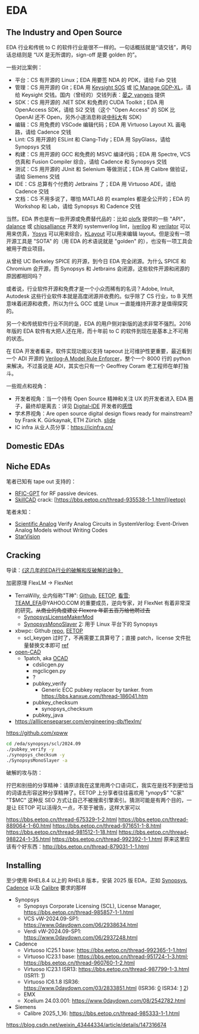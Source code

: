 # EDA

## The Industry and Open Source

EDA 行业和传统 to C 的软件行业是很不一样的。一句话概括就是“请交钱”，两句话总结则是 “UX 是无所谓的，sign-off 是要 golden 的”。

一些对比案例：

- 平台：CS 有开源的 Linux；EDA 用要签 NDA 的 PDK，请给 Fab 交钱
- 管理：CS 用开源的 Git；EDA 用 [Keysight SOS](https://www.keysight.com/us/en/products/software/pathwave-design-software/design-data-and-ip-management/design-data-management-sos.html) 或 [IC Manage GDP-XL](https://www.icmanage.com/design-ip-management-gdp-xl/)，请给 Keysight 交钱。国内（曾经的）交钱列表：[晏之 yangeis](http://www.yangeis.com.cn/news/38.html) 提供
- SDK：CS 用开源的 .NET SDK 和免费的 CUDA Toolkit；EDA 用 OpenAccess SDK，请给 Si2 交钱（这个 "Open Access" 的 SDK 比 OpenAI 还不 Open，另外小道消息称说[中科大](https://bbs.eetop.cn/thread-962015-1-1.html)有 SDK）
- 编辑：CS 用免费的 VSCode 编辑代码；EDA 用 Virtuoso Layout XL 画电路，请给 Cadence 交钱
- Lint: CS 用开源的 ESLint 和 Clang-Tidy；EDA 用 SpyGlass，请给 Synopsys 交钱
- 构建：CS 用开源的 GCC 和免费的 MSVC 编译代码；EDA 用 Spectre, VCS 仿真和 Fusion Compiler 综合，请给 Cadence 和 Synopsys 交钱
- 测试：CS 用开源的 JUnit 和 Selenium 等做测试；EDA 用 Calibre 做验证，请给 Siemens 交钱
- IDE：CS 总算有个付费的 Jetbrains 了；EDA 用 Virtuoso ADE，请给 Cadence 交钱 
- 文档：CS 不用多说了，哪怕 MATLAB 的 examples 都是全公开的；EDA 的 Workshop 和 Lab，请给 Synopsys 和 Cadence 交钱


当然，EDA 界也是有一些开源或免费替代品的：比如 [olofk](https://github.com/olofk/edalize) 提供的一些 "API"，[dalance](https://github.com/dalance) 或 [chipsalliance](https://github.com/chipsalliance) 开发的 systemverilog lint，[iverilog](https://github.com/steveicarus/iverilog) 和 [verilator](https://github.com/verilator/verilator) 可以用来仿真，[Yosys](https://github.com/YosysHQ/yosys) 可以用来综合，[KLayout](https://www.klayout.de/) 可以用来编辑 layout。但是没有一项开源工具是 "SOTA" 的（用 EDA 的术语说就是 "golden" 的），也没有一项工具会被用于商业项目。

从曾经 UC Berkeley SPICE 的开源，到今日 EDA 完全闭源。为什么 SPICE 和 Chromium 会开源，而 Synopsys 和 Jetbrains 会闭源，这些软件开源和闭源的原因都相同吗？

或者说，行业软件开源和免费才是一个小众而稀有的名词？Adobe, Intuit, Autodesk 这些行业软件本就是高度闭源并收费的。似乎除了 CS 行业，to B 天然意味着闭源和收费，所以为什么 GCC 或是 Linux 一直能维持开源才是值得探究的。

另一个和传统软件行业不同的是，EDA 的用户侧对新版的追求非常不强烈。2016 年版的 EDA 软件有大把人还在用，而十年前 to C 的软件到现在是基本上不可用的状态。

在 EDA 开发者看来，软件实现功能以支持 tapeout 比可维护性更重要，最近看到一个 ADI 开源的 [Verilog-A Model Rule Enforcer](https://github.com/analogdevicesinc/vampyre)，整个一个 8000 行的 python 来解决。不过虽说是 ADI，其实也只有一个 Geoffrey Coram 老工程师在单打独斗。



一些观点和视角：

- 开发者视角：当一个持有 Open Source 精神和关注 UX 的开发者进入 EDA 圈子，最终却是离去：详见 [Digital-IDE](https://github.com/Digital-EDA/Digital-IDE) 开发者的[感悟](https://www.zhihu.com/question/1890410020828575085/answer/1917651711587230283)
- 学术界视角：Are open source digital design flows ready for mainstream? by Frank K. Gürkaynak, ETH Zürich. [slide](https://mos-ak.org/bruges_2024/publication/8_Gurkaynak_ESSERC_2024_ETHZ_pulp.pdf)
- IC infra 从业人员分享：https://icinfra.cn/

## Domestic EDAs



## Niche EDAs

笔者已知有 tape out 支持的：

- [RFIC-GPT](https://zhuanlan.zhihu.com/p/719728477) for RF passive devices.
- [SkillCAD](https://skillcad.com) crack: [https://bbs.eetop.cn/thread-935538-1-1.html](eetop)

笔者未知：

- [Scientific Analog](https://www.scianalog.com/) Verify Analog Circuits in SystemVerilog: Event-Driven Analog Models without Writing Codes
- [StarVision](https://www.concept.de/StarVision.html)

## Cracking

导读：[《这几年的EDA行业的破解和反破解的战争》](https://bbs.eetop.cn/thread-675771-1-115.html)

加密原理 FlexLM → FlexNet


- TerraWilly, 业内俗称"T神": [Github](https://github.com/TerraWilly), [EETOP](https://blog.eetop.cn/space-uid-1764513.html), [看雪](https://bbs.kanxue.com/homepage-post-830221-1.htm); [TEAM_EFA](https://github.com/BinaryHackerLab)@YAHOO.COM 的重要成员，逆向专家，对 FlexNet 有着非常深的研究。~~从商业的角度建议 Flexera 年薪五百万给他聘过去~~
  - [SynopsysLicenseMakerMod](https://bbs.eetop.cn/thread-985077-1-1.html)
  - [SynopsysMonoSlayer](https://bbs.eetop.cn/thread-962956-1-1.html) [2](https://bbs.eetop.cn/thread-978013-9-1.html): 用于 Linux 平台下的 Synopsys
- xbwpc: Github [repo](https://github.com/xbwpc/EDA_FeatureColle), [EETOP](https://blog.eetop.cn/856100)
  - scl_keygen 过时了，不再需要工具算号了；直接 patch，license 文件批量替换文本即可 [ref](https://bbs.eetop.cn/forum.php?mod=redirect&goto=findpost&ptid=983358&pid=11397884)
- [open-CAD](https://bbs.eetop.cn/thread-863823-1-1.html)
  - 1patch, aka [OCAD](https://bbs.eetop.cn/thread-863823-1-1.html)
    - cdslicgen.py
    - mgclicgen.py
    - ? 
    - pubkey_verify
      - Generic ECC pubkey replacer by tanker. from https://bbs.kanxue.com/thread-186041.htm
    - pubkey_checksum
      - synopsys_checksum
    - pubkey_java
- https://alllicenseparser.com/engineering-db/flexlm/


https://github.com/xpww

```bash
cd /eda/synopsys/scl/2024.09
./pubkey_verify -y
./synopsys_checksum -y
./SynopsysMonoSlayer -a
```


破解的攻与防：

拧巴和别扭的分享精神：请原谅我在这里用两个口语词汇，我实在是找不到更恰当的词语去形容这种分享精神了。EETOP 上分享者往往喜欢用 "$ynop$y$" "C家" "T$MC" 这种反 SEO 方式让自己不被搜索引擎索引。猜测可能是有两个目的，一是让 EETOP 可以活得久一点，不至于被告，这样大家可以


https://bbs.eetop.cn/thread-675329-1-2.html
https://bbs.eetop.cn/thread-889064-1-60.html
https://bbs.eetop.cn/thread-971651-1-8.html
https://bbs.eetop.cn/thread-981512-1-18.html
https://bbs.eetop.cn/thread-988224-1-35.html
https://bbs.eetop.cn/thread-992392-1-1.html
原来这里应该有个好东西：http://bbs.eetop.cn/thread-879031-1-1.html

## Installing

至少使用 RHEL8.4 以上的 RHEL8 版本，安装 2025 版 EDA，正如 [Synopsys](https://www.synopsys.com/support/licensing-installation-computeplatforms/compute-platforms/compute-platforms-roadmap.html), [Cadence](https://www.cadence.com/en_US/home/support/computing-platform-support/support-road-map-2023x-2026x.html) 以及 [Calibre](https://calibre.mentorcloudservices.com/docs/Calibre_OS_Roadmap.htm) 要求的那样

- Synopsys
  - Synopsys Corporate Licensing (SCL), License Manager, https://bbs.eetop.cn/thread-985857-1-1.html
  - VCS vW-2024.09-SP1: https://www.0daydown.com/06/2938634.html
  - Verdi vW-2024.09-SP1: https://www.0daydown.com/06/2937248.html
- Cadence
  - Virtuoso IC25.1 base: https://bbs.eetop.cn/thread-992365-1-1.html
  - Virtuoso IC23.1 base: https://bbs.eetop.cn/thread-951724-1-3.html; https://bbs.eetop.cn/thread-960760-1-2.html
  - Virtuoso IC23.1 ISR13: https://bbs.eetop.cn/thread-987799-1-3.html (ISR11: [1](https://bbs.eetop.cn/thread-985337-1-13.html))
  - Virtuoso IC6.1.8 ISR36: https://www.0daydown.com/03/2833851.html (ISR36: [0](https://bbs.eetop.cn/thread-991316-1-1.html) ISR34: [1](https://bbs.eetop.cn/thread-986436-1-27.html) [2](https://bbs.eetop.cn/thread-981601-1-21.html))
  - EMX
  - Xcelium 24.03.001: https://www.0daydown.com/08/2542782.html
- Siemens
  - Calibre 2025_1_16: https://bbs.eetop.cn/thread-985333-1-1.html


https://blog.csdn.net/weixin_43444334/article/details/147316674
